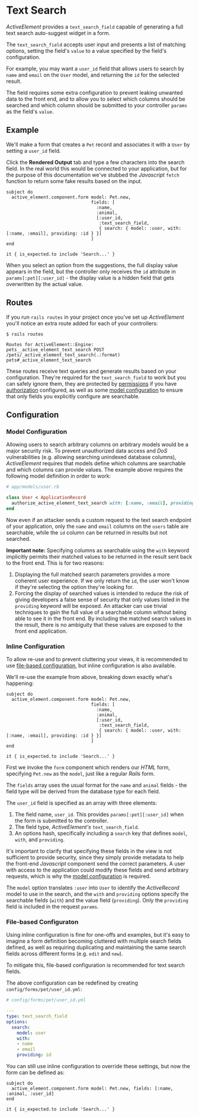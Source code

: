 # Text Search

_ActiveElement_ provides a `text_search_field` capable of generating a full text search auto-suggest widget in a form.

The `text_search_field` accepts user input and presents a list of matching options, setting the field's `value` to a value specified by the field's configuration.

For example, you may want a `user_id` field that allows users to search by `name` and `email` on the `User` model, and returning the `id` for the selected result.

The field requires some extra configuration to prevent leaking unwanted data to the front end, and to allow you to select which columns should be searched and which column should be submitted to your controller `params` as the field's `value`.

## Example

We'll make a form that creates a `Pet` record and associates it with a `User` by setting a `user_id` field.

Click the **Rendered Output** tab and type a few characters into the search field. In the real world this would be connected to your application, but for the purpose of this documentation we've stubbed the _Javascript_ `fetch` function to return some fake results based on the input.

```rspec:html
subject do
  active_element.component.form model: Pet.new,
                                fields: [
                                  :name,
                                  :animal,
                                  [:user_id,
                                   :text_search_field,
                                   { search: { model: :user, with: [:name, :email], providing: :id } }]
                                ]
end

it { is_expected.to include 'Search...' }
```

When you select an option from the suggestions, the full display value appears in the field, but the controller only receives the `id` attribute in `params[:pet][:user_id]` - the display value is a hidden field that gets overwritten by the actual value.

## Routes

If you run `rails routes` in your project once you've set up _ActiveElement_ you'll notice an extra route added for each of your controllers:

```console
$ rails routes

Routes for ActiveElement::Engine:
pets__active_element_text_search POST /pets/_active_element_text_search(.:format)    pets#_active_element_text_search
```

These routes receive text queries and generate results based on your configuration. They're required for the `text_search_field` to work but you can safely ignore them, they are protected by [permissions](#permissions) if you have [authorization](../../../access-control/authorization) configured, as well as some [model configuration](#model-configuration) to ensure that only fields you explicitly configure are searchable.

## Configuration

### Model Configuration

Allowing users to search arbitrary columns on arbitrary models would be a major security risk. To prevent unauthorized data access and _DoS_ vulnerabilities (e.g. allowing searching unindexed database columns), _ActiveElement_ requires that models define which columns are searchable and which columns can provide values. The example above requires the following model definition in order to work:

```ruby
# app/models/user.rb

class User < ApplicationRecord
  authorize_active_element_text_search with: [:name, :email], providing: :id
end
```

Now even if an attacker sends a custom request to the text search endpoint of your application, only the `name` and `email` columns on the `users` table are searchable, while the `id` column can be returned in results but not searched.

**Important note:** Specifying columns as searchable using the `with` keyword implicitly permits their matched values to be returned in the result sent back to the front end. This is for two reasons:

1. Displaying the full matched search parameters provides a more coherent user experience. If we only return the `id`, the user won't know if they're selecting the option they're looking for.
1. Forcing the display of searched values is intended to reduce the risk of giving developers a false sense of security that only values listed in the `providing` keyword will be exposed. An attacker can use trivial techniques to gain the full value of a searchable column without being able to see it in the front end. By including the matched search values in the result, there is no ambiguity that these values are exposed to the front end application.

### Inline Configuration

To allow re-use and to prevent cluttering your views, it is recommended to use [file-based configuration](#file-based), but inline configuration is also available.

We'll re-use the example from above, breaking down exactly what's happening:

```rspec:html
subject do
  active_element.component.form model: Pet.new,
                                fields: [
                                  :name,
                                  :animal,
                                  [:user_id,
                                   :text_search_field,
                                   { search: { model: :user, with: [:name, :email], providing: :id } }]
                                ]
end

it { is_expected.to include 'Search...' }
```

First we invoke the `form` component which renders our _HTML_ form, specifying `Pet.new` as the `model`, just like a regular _Rails_ form.

The `fields` array uses the usual format for the `name` and `animal` fields - the field type will be derived from the database type for each field.

The `user_id` field is specified as an array with three elements:

1. The field name, `user_id`. This provides `params[:pet][:user_id]` when the form is submitted to the controller.
1. The field type, _ActiveElement's_ `text_search_field`.
1. An options hash, specifically including a `search` key that defines `model`, `with`, and `providing`.

It's important to clarify that specifying these fields in the view is not sufficient to provide security, since they simply provide metadata to help the front-end _Javascript_ component send the correct parameters. A user with access to the application could modify these fields and send arbitrary requests, which is why the [model configuration](#model-configuration) is required.

The `model` option translates `:user` into `User` to identify the _ActiveRecord_ model to use in the search, and the `with` and `providing` options specify the searchable fields (`with`) and the value field (`providing`). Only the `providing` field is included in the request `params`.

### File-based Configuraton

Using inline configuration is fine for one-offs and examples, but it's easy to imagine a form definition becoming cluttered with multiple search fields defined, as well as requiring duplicating and maintaining the same search fields across different forms (e.g. `edit` and `new`).

To mitigate this, file-based configuration is recommended for text search fields.

The above configuration can be redefined by creating `config/forms/pet/user_id.yml`:

```yaml
# config/forms/pet/user_id.yml

---
type: text_search_field
options:
  search:
    model: user
    with:
    - name
    - email
    providing: id
```

You can still use inline configuration to override these settings, but now the form can be defined as:

```rspec:html
subject do
  active_element.component.form model: Pet.new, fields: [:name, :animal, :user_id]
end

it { is_expected.to include 'Search...' }
```
